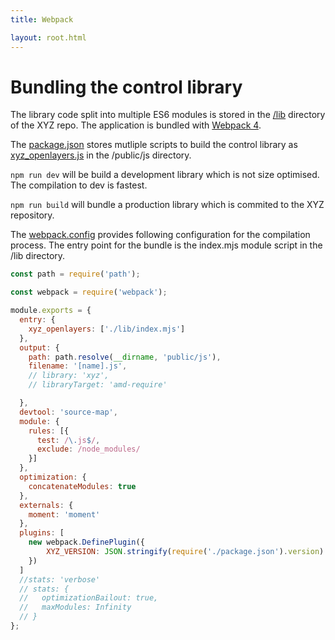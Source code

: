 ```yaml
---
title: Webpack

layout: root.html
---
```


# Bundling the control library

The library code split into multiple ES6 modules is stored in the [/lib](https://github.com/GEOLYTIX/xyz/tree/master/lib) directory of the XYZ repo. The application is bundled with [Webpack 4](https://webpack.js.org).

The [package.json](https://github.com/GEOLYTIX/xyz/blob/master/package.json) stores mutliple scripts to build the control library as [xyz_openlayers.js](https://github.com/GEOLYTIX/xyz/blob/master/public/js/xyz_openlayers.js) in the /public/js directory.

`npm run dev` will be build a development library which is not size optimised. The compilation to dev is fastest.

`npm run build` will bundle a production library which is commited to the XYZ repository.

The [webpack.config](https://github.com/GEOLYTIX/xyz/blob/master/webpack.config.js) provides following configuration for the compilation process. The entry point for the bundle is the index.mjs module script in the /lib directory.

```javascript
const path = require('path');

const webpack = require('webpack');

module.exports = {
  entry: {
    xyz_openlayers: ['./lib/index.mjs']
  },
  output: {
    path: path.resolve(__dirname, 'public/js'),
    filename: '[name].js',
    // library: 'xyz',
    // libraryTarget: 'amd-require'

  },
  devtool: 'source-map',
  module: {
    rules: [{
      test: /\.js$/,
      exclude: /node_modules/
    }]
  },
  optimization: {
    concatenateModules: true
  },
  externals: {
    moment: 'moment'
  },
  plugins: [
    new webpack.DefinePlugin({
        XYZ_VERSION: JSON.stringify(require('./package.json').version)
    })
  ]
  //stats: 'verbose'
  // stats: {
  //   optimizationBailout: true,
  //   maxModules: Infinity
  // }
};
```